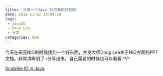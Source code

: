 ```yaml
---
title: '分享一个Java IO方面的好东西'
date: 2016-11-02 20:09:50
tags:
 - JavaIO
 - Doug Lea
 - 分享
categories: 随笔
---
```


今天在研究NIO的时候找到一个好东西，并发大师Doug Lea关于NIO方面的PPT文档。非常清晰明了~分享出来，自己需要的时候也可以看看 ^V^

<!--more-->

[Scalable IO in Java](http://o9z6i1a1s.bkt.clouddn.com/nio.pdf)
